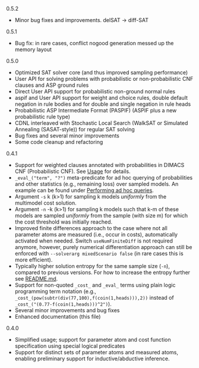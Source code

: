 0.5.2

- Minor bug fixes and improvements. delSAT -> diff-SAT

0.5.1

- Bug fix: in rare cases, conflict nogood generation messed up the memory layout

0.5.0 

- Optimized SAT solver core (and thus improved sampling performance)
- User API for solving problems with probabilistic or non-probabilistic CNF clauses and ASP ground rules
- Direct User API support for probabilistic non-ground normal rules
- aspif and User API support for weight and choice rules, double default negation in rule bodies and for double and single negation in rule heads 
- Probabilistic ASP Intermediate Format (PASPIF) (ASPIF plus a new probabilistic rule type) 
- CDNL interleaved with Stochastic Local Search (WalkSAT or Simulated Annealing (SASAT-style)) for regular SAT solving
- Bug fixes and several minor improvements
- Some code cleanup and refactoring

0.4.1

- Support for weighted clauses annotated with probabilities in DIMACS CNF (Probabilistic CNF). See [Usage](README.md#usage) for details.
- `_eval_("term", "?")` meta-predicate for ad hoc querying of probabilities and other statistics (e.g., remaining loss) over sampled models. 
An example can be found under [Performing ad hoc queries](README.md#Performing-ad-hoc-queries). 
- Argument `-s` k (k>1) for sampling k models _uniformly_ from the multimodel cost solution.
- Argument `-n` -k (k>1) for sampling k models such that k-m of these models are sampled _uniformly_ from the sample (with size m) for which the cost threshold was initially reached.
- Improved finite differences approach to the case where not all parameter atoms are measured (i.e., occur in costs), automatically activated when needed. Switch `useNumFiniteDiff` is
not required anymore, however, purely numerical differentiation approach can still be enforced with `--solverarg mixedScenario false` (in rare cases this is more efficient). 
- Typically higher solution entropy for the same sample size (`-n`), compared to previous versions. For how to increase the entropy further see [README.md](README.md).
- Support for non-quoted `_cost_` and `_eval_` terms using plain logic programming term notation (e.g., `_cost_(pow(subtr(div(77,100),f(coin(1,heads))),2))` instead of `_cost_("(0.77-f(coin(1,heads)))^2")`).
- Several minor improvements and bug fixes
- Enhanced documentation (this file)

0.4.0  

- Simplified usage; support for parameter atom and cost function specification using special logical predicates
- Support for distinct sets of parameter atoms and measured atoms, enabling preliminary support for inductive/abductive inference.
